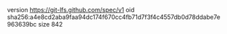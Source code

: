version https://git-lfs.github.com/spec/v1
oid sha256:a4e8cd2aba9faa94dc174f670cc4fb71d7f3f4c4557db0d78ddabe7e963639bc
size 842
